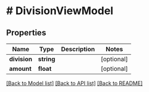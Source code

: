 # # DivisionViewModel

## Properties

Name | Type | Description | Notes
------------ | ------------- | ------------- | -------------
**division** | **string** |  | [optional]
**amount** | **float** |  | [optional]

[[Back to Model list]](../../README.md#models) [[Back to API list]](../../README.md#endpoints) [[Back to README]](../../README.md)
